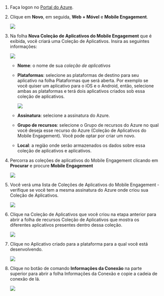 
1. Faça logon no [Portal do Azure](https://portal.azure.com).
2. Clique em **Novo**, em seguida, **Web + Móvel** e **Mobile Engagement**.
   
    ![](./media/mobile-engagement-create-app-in-portal-new/browse-azme-extension.png)
3. Na folha **Nova Coleção de Aplicativos do Mobile Engagement** que é exibida, você criará uma Coleção de Aplicativos. Insira as seguintes informações:
   
    ![](./media/mobile-engagement-create-app-in-portal-new/new-azme-app.png)
   
   * **Nome**: o nome de sua *coleção de aplicativos* 
   * **Plataformas**: selecione as plataformas de destino para seu aplicativo na folha Plataformas que será aberta. Por exemplo se você quiser um aplicativo para o iOS e o Android, então, selecione ambas as plataformas e terá dois aplicativos criados sob essa coleção de aplicativos. 
     
      ![](./media/mobile-engagement-create-app-in-portal-new/choose-platform.png)
   * **Assinatura**: selecione a assinatura do Azure. 
   * **Grupo de recursos**: selecione o Grupo de recursos do Azure no qual você deseja esse recurso do Azure (Coleção de Aplicativos do Mobile Engagement). Você pode optar por criar um novo.  
   * **Local**: a região onde serão armazenados os dados sobre essa coleção de aplicativos e aplicativos.
4. Percorra as coleções de aplicativos do Mobile Engagement clicando em **Procurar** e procure **Mobile Engagement**
   
    ![](./media/mobile-engagement-create-app-in-portal-new/browse-mobile-engagement-menu.png)
5. Você verá uma lista de Coleções de Aplicativos do Mobile Engagement - verifique se você tem a mesma assinatura do Azure onde criou sua Coleção de Aplicativos.
   
    ![](./media/mobile-engagement-create-app-in-portal-new/browse-mobile-engagement.png)
6. Clique na Coleção de Aplicativos que você criou na etapa anterior para abrir a folha de recursos Coleção de Aplicativos que mostra os diferentes aplicativos presentes dentro dessa coleção. 
   
    ![](./media/mobile-engagement-create-app-in-portal-new/mobile-engagement-app-collection.png)
7. Clique no Aplicativo criado para a plataforma para a qual você está desenvolvendo. 
   
    ![](./media/mobile-engagement-create-app-in-portal-new/mobile-engagement-app.png)
8. Clique no botão de comando **Informações da Conexão** na parte superior para abrir a folha Informações da Conexão e copie a cadeia de conexão de lá. 
   
    ![](./media/mobile-engagement-create-app-in-portal-new/app-connection-info.png)


